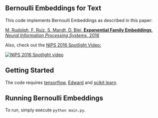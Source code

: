 ## Bernoulli Embeddings for Text

This code implements Bernoulli Embeddings as described in this paper:


[M. Rudolph, F. Ruiz, S. Mandt, D. Blei, **Exponential Family Embeddings**, 
*Neural Information Processing Systems*, 2016](http://www.cs.columbia.edu/~blei/papers/RudolphRuizMandtBlei2016.pdf)


Also, check out the [NIPS 2016 Spotlight Video:](https://www.youtube.com/watch?v=4s82-SJXhBc)

[![NIPS 2016 Spotlight video](https://img.youtube.com/vi/4s82-SJXhBc/0.jpg)](https://www.youtube.com/watch?v=4s82-SJXhBc)

## Getting Started

The code requires [tensorflow](https://www.tensorflow.org/versions/r0.11/get_started/os_setup.html#download-and-setup), [Edward](http://edwardlib.org/getting-started) and [scikit learn](http://scikit-learn.org/stable/install.html).

## Running Bernoulli Embeddings

To run, simply execute `python main.py`.
